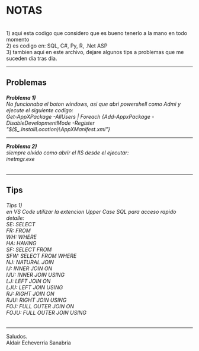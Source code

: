 <h1>NOTAS</h1></br>
1) aqui esta codigo que considero que es bueno tenerlo a la mano en todo momento</br>
2) es codigo en: SQL, C#, Py, R, .Net ASP</br>
3) tambien aqui en este archivo, dejare algunos tips a problemas que me suceden dia tras dia.</h6></br>
<hr>
<h2>Problemas</h2>
<h6>
 <spam> 
  <strong>Problema 1)</strong></br>
  No funcionaba el boton windows, asi que abri powershell como Admi y ejecute el siguiente codigo:</br>
  Get-AppXPackage -AllUsers | Foreach {Add-AppxPackage -DisableDevelopmentMode -Register "$($_.InstallLocation)\AppXManifest.xml"}</br>
  <hr>
  <strong>Problema 2)</strong></br>
  siempre olvido como abrir el IIS desde el ejecutar:</br>
  inetmgr.exe</br>
 </spam> 
 </h6>
 <hr>
 
  <h2>Tips</h2>
  <h6>Tips 1)</br>
  en VS Code utilizar la extencion Upper Case SQL para acceso rapido detalle:</br>
SE: SELECT</br>
FR: FROM</br>
WH: WHERE</br>
HA: HAVING</br>
SF: SELECT FROM</br>
SFW: SELECT FROM WHERE</br>
NJ: NATURAL JOIN</br>
IJ: INNER JOIN ON</br>
IJU: INNER JOIN USING</br>
LJ: LEFT JOIN ON</br>
LJU: LEFT JOIN USING</br>
RJ: RIGHT JOIN ON</br>
RJU: RIGHT JOIN USING</br>
FOJ: FULL OUTER JOIN ON</br>
FOJU: FULL OUTER JOIN USING</br>
    </h6>
  <hr>
Saludos.</br>
Aldair Echeverria Sanabria
